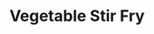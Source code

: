 ---
title: "Vegetable Stir Fry"
ingredients:
  - Mixed vegetables (carrots, bell peppers, broccoli)
  - Soy sauce
  - Garlic
  - Ginger
  - Olive oil
image: "/images/stir-fry.jpg"
instructions: "Stir-fry vegetables in olive oil with garlic and ginger, add soy sauce and cook for 5-7 minutes."
---